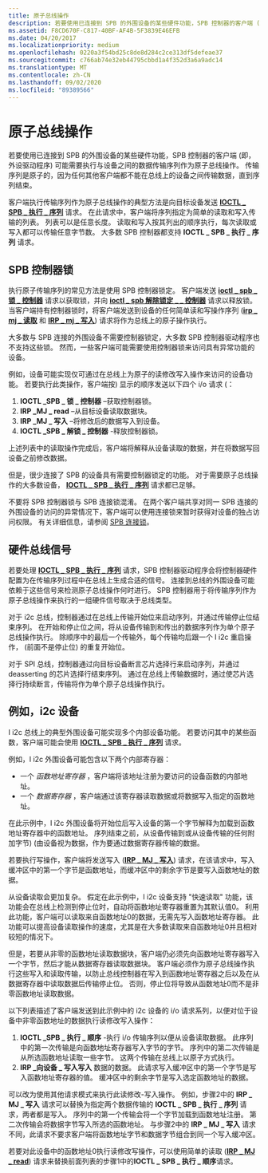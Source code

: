 ```yaml
---
title: 原子总线操作
description: 若要使用已连接到 SPB 的外围设备的某些硬件功能，SPB 控制器的客户端 (即，外设驱动程序) 可能需要执行与设备之间的数据传输序列作为原子总线操作。
ms.assetid: F8CD670F-C817-40BF-AF4B-5F3839E46EFB
ms.date: 04/20/2017
ms.localizationpriority: medium
ms.openlocfilehash: 0220a3f54bd25c8de8d284c2ce313df5defeae37
ms.sourcegitcommit: c766ab74e32eb44795cbbd1a4f352d3a6a9adc14
ms.translationtype: MT
ms.contentlocale: zh-CN
ms.lasthandoff: 09/02/2020
ms.locfileid: "89389566"
---
```

# <a name="atomic-bus-operations"></a>原子总线操作


若要使用已连接到 SPB 的外围设备的某些硬件功能，SPB 控制器的客户端 (即，外设驱动程序) 可能需要执行与设备之间的数据传输序列作为原子总线操作。 传输序列是原子的，因为任何其他客户端都不能在总线上的设备之间传输数据，直到序列结束。

客户端执行传输序列作为原子总线操作的典型方法是向目标设备发送 [**IOCTL \_ SPB \_ 执行 \_ 序列**](https://msdn.microsoft.com/library/windows/hardware/hh450857) 请求。 在此请求中，客户端将序列指定为简单的读取和写入传输的列表。 列表可以是任意长度。 读取和写入按其列出的顺序执行，每次读取或写入都可以传输任意字节数。 大多数 SPB 控制器都支持 **IOCTL \_ SPB \_ 执行 \_ 序列** 请求。

## <a name="spb-controller-locks"></a>SPB 控制器锁


执行原子传输序列的常见方法是使用 SPB 控制器锁定。 客户端发送 [**ioctl \_ spb \_ 锁 \_ 控制器**](https://msdn.microsoft.com/library/windows/hardware/hh450858) 请求以获取锁，并向 [**ioctl \_ spb 解除锁定 \_ \_ 控制器**](https://msdn.microsoft.com/library/windows/hardware/hh450859) 请求以释放锁。 当客户端持有控制器锁时，将客户端发送到设备的任何简单读和写操作序列 ([**irp \_ mj \_ 读取**](../kernel/irp-mj-read.md) 和 [**IRP \_ mj \_ 写入**](../kernel/irp-mj-write.md)) 请求将作为总线上的原子操作执行。

大多数与 SPB 连接的外围设备不需要控制器锁定，大多数 SPB 控制器驱动程序也不支持这些锁。 然而，一些客户端可能需要使用控制器锁来访问具有异常功能的设备。

例如，设备可能实现仅可通过在总线上为原子的读修改写入操作来访问的设备功能。 若要执行此类操作，客户端按) 显示的顺序发送以下四个 i/o 请求 (：

1.  **IOCTL \_SPB \_ 锁 \_ 控制器** –获取控制器锁。
2.  **IRP \_MJ \_ read** –从目标设备读取数据块。
3.  **IRP \_MJ \_ 写入** –将修改后的数据写入到设备。
4.  **IOCTL \_SPB \_ 解锁 \_ 控制器** -释放控制器锁。

上述列表中的读取操作完成后，客户端将解释从设备读取的数据，并在将数据写回设备之前修改数据。

但是，很少连接了 SPB 的设备具有需要控制器锁定的功能。 对于需要原子总线操作的大多数设备， [**IOCTL \_ SPB \_ 执行 \_ 序列**](https://msdn.microsoft.com/library/windows/hardware/hh450857) 请求都已足够。

不要将 SPB 控制器锁与 SPB 连接锁混淆。 在两个客户端共享对同一 SPB 连接的外围设备的访问的异常情况下，客户端可以使用连接锁来暂时获得对设备的独占访问权限。 有关详细信息，请参阅 [SPB 连接锁](./spb-connection-locks.md)。

## <a name="hardware-bus-signals"></a>硬件总线信号


若要处理 [**IOCTL \_ SPB \_ 执行 \_ 序列**](https://msdn.microsoft.com/library/windows/hardware/hh450857) 请求，SPB 控制器驱动程序会将控制器硬件配置为在传输序列过程中在总线上生成合适的信号。 连接到总线的外围设备可能依赖于这些信号来检测原子总线操作何时进行。 SPB 控制器用于将传输序列作为原子总线操作来执行的一组硬件信号取决于总线类型。

对于 i2c 总线，控制器通过在总线上传输开始位来启动序列，并通过传输停止位结束序列。 在开始和停止位之间，将从设备传输到和传出的数据序列作为单个原子总线操作执行。 除顺序中的最后一个传输外，每个传输均后跟一个 I i2c 重启操作， (前面不是停止位) 的重复开始位。

对于 SPI 总线，控制器通过向目标设备断言芯片选择行来启动序列，并通过 deasserting 的芯片选择行结束序列。 通过在总线上传输数据时，通过使芯片选择行持续断言，传输将作为单个原子总线操作执行。

## <a name="an-example-ic-device"></a>例如，i2c 设备


I i2c 总线上的典型外围设备可能实现多个内部设备功能。 若要访问其中的某些函数，客户端可能会使用 [**IOCTL \_ SPB \_ 执行 \_ 序列**](https://msdn.microsoft.com/library/windows/hardware/hh450857) 请求。

例如，I i2c 外围设备可能包含以下两个内部寄存器：

-   一个 *函数地址寄存器* ，客户端将该地址注册为要访问的设备函数的内部地址。
-   一个 *数据寄存器* ，客户端通过该寄存器读取数据或将数据写入指定的函数地址。

在此示例中，I i2c 外围设备将开始位后写入设备的第一个字节解释为加载到函数地址寄存器中的函数地址。 序列结束之前，从设备传输到或从设备传输的任何附加字节)  (由设备视为数据，作为要通过数据寄存器传输的数据。

若要执行写操作，客户端将发送写入 ([**IRP \_ MJ \_ 写入**](../kernel/irp-mj-write.md)) 请求，在该请求中，写入缓冲区中的第一个字节是函数地址，而缓冲区中的剩余字节是要写入函数地址的数据。

从设备读取会更加复杂。 假定在此示例中，I i2c 设备支持 "快速读取" 功能，该功能会在总线上检测到停止位时，自动将函数地址寄存器重置为其默认值0。 利用此功能，客户端可以读取来自函数地址0的数据，无需先写入函数地址寄存器。 此功能可以提高设备读取操作的速度，尤其是在大多数读取来自函数地址0并且相对较短的情况下。

但是，若要从非零的函数地址读取数据块，客户端仍必须先向函数地址寄存器写入一个字节，然后才能从数据寄存器读取数据块。 客户端必须作为原子总线操作执行这些写入和读取传输，以防止总线控制器在写入到函数地址寄存器之后以及在从数据寄存器中读取数据后传输停止位。 否则，停止位将导致从函数地址0而不是非零函数地址读取数据。

以下列表描述了客户端发送到此示例中的 i2c 设备的 i/o 请求系列，以便对位于设备中非零函数地址的数据执行读修改写入操作：

1.  **IOCTL \_SPB \_ 执行 \_ 顺序** -执行 i/o 传输序列以便从设备读取数据。 此序列中的第一次传输是向函数地址寄存器写入字节的字节。 序列中的第二次传输是从所选函数地址读取一些字节。 这两个传输在总线上以原子方式执行。
2.  **IRP \_向设备 \_ 写入写入** 数据的数据。 此请求写入缓冲区中的第一个字节是写入函数地址寄存器的值。 缓冲区中的剩余字节是写入选定函数地址的数据。

可以改为使用其他请求模式来执行此读修改-写入操作。 例如，步骤2中的 **IRP \_ MJ \_ 写入** 请求可以替换为指定两个数据传输的 **IOCTL \_ SPB \_ 执行 \_ 序列** 请求，两者都是写入。 序列中的第一个传输会将一个字节加载到函数地址注册。 第二次传输会将数据字节写入所选的函数地址。 与步骤2中的 **IRP \_ MJ \_ 写入** 请求不同，此请求不要求客户端将函数地址字节和数据字节组合到同一个写入缓冲区。

若要对此设备中的函数地址0执行读修改写操作，可以使用简单的读取 ([**IRP \_ MJ \_ read**](../kernel/irp-mj-read.md)) 请求来替换前面列表的步骤1中的**IOCTL \_ SPB \_ 执行 \_ 顺序**请求。

 

